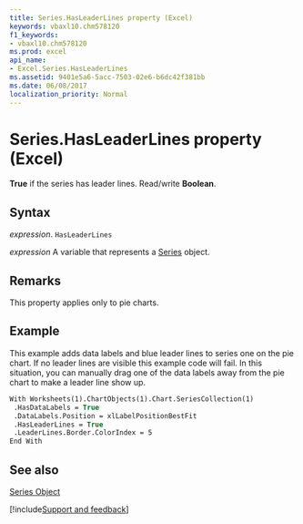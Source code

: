 ```yaml
---
title: Series.HasLeaderLines property (Excel)
keywords: vbaxl10.chm578120
f1_keywords:
- vbaxl10.chm578120
ms.prod: excel
api_name:
- Excel.Series.HasLeaderLines
ms.assetid: 9401e5a6-5acc-7503-02e6-b6dc42f381bb
ms.date: 06/08/2017
localization_priority: Normal
---
```



# Series.HasLeaderLines property (Excel)

 **True** if the series has leader lines. Read/write **Boolean**.


## Syntax

_expression_. `HasLeaderLines`

_expression_ A variable that represents a [Series](Excel.Series-graph-object.md) object.


## Remarks

This property applies only to pie charts.


## Example

This example adds data labels and blue leader lines to series one on the pie chart. If no leader lines are visible this example code will fail. In this situation, you can manually drag one of the data labels away from the pie chart to make a leader line show up.


```vb
With Worksheets(1).ChartObjects(1).Chart.SeriesCollection(1) 
 .HasDataLabels = True 
 .DataLabels.Position = xlLabelPositionBestFit 
 .HasLeaderLines = True 
 .LeaderLines.Border.ColorIndex = 5 
End With
```


## See also


[Series Object](Excel.Series(object).md)

[!include[Support and feedback](~/includes/feedback-boilerplate.md)]